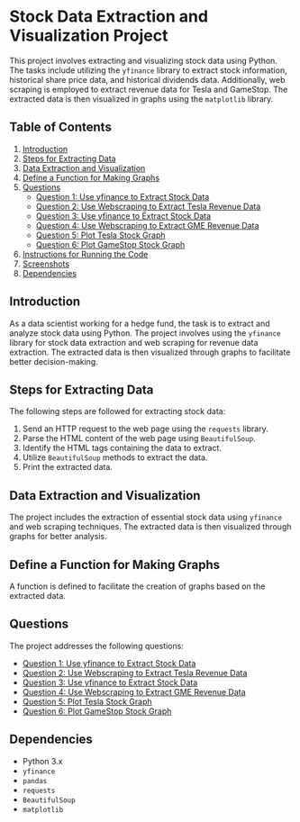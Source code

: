# Stock Data Extraction and Visualization Project

This project involves extracting and visualizing stock data using Python. The tasks include utilizing the `yfinance` library to extract stock information, historical share price data, and historical dividends data. Additionally, web scraping is employed to extract revenue data for Tesla and GameStop. The extracted data is then visualized in graphs using the `matplotlib` library.

## Table of Contents

1. [Introduction](#introduction)
2. [Steps for Extracting Data](#steps-for-extracting-data)
3. [Data Extraction and Visualization](#data-extraction-and-visualization)
4. [Define a Function for Making Graphs](#define-a-function-for-making-graphs)
5. [Questions](#questions)
   - [Question 1: Use yfinance to Extract Stock Data](#question-1-use-yfinance-to-extract-stock-data)
   - [Question 2: Use Webscraping to Extract Tesla Revenue Data](#question-2-use-webscraping-to-extract-tesla-revenue-data)
   - [Question 3: Use yfinance to Extract Stock Data](#question-3-use-yfinance-to-extract-stock-data)
   - [Question 4: Use Webscraping to Extract GME Revenue Data](#question-4-use-webscraping-to-extract-gme-revenue-data)
   - [Question 5: Plot Tesla Stock Graph](#question-5-plot-tesla-stock-graph)
   - [Question 6: Plot GameStop Stock Graph](#question-6-plot-gamestop-stock-graph)
6. [Instructions for Running the Code](#instructions-for-running-the-code)
7. [Screenshots](#screenshots)
8. [Dependencies](#dependencies)


## Introduction

As a data scientist working for a hedge fund, the task is to extract and analyze stock data using Python. The project involves using the `yfinance` library for stock data extraction and web scraping for revenue data extraction. The extracted data is then visualized through graphs to facilitate better decision-making.

## Steps for Extracting Data

The following steps are followed for extracting stock data:

1. Send an HTTP request to the web page using the `requests` library.
2. Parse the HTML content of the web page using `BeautifulSoup`.
3. Identify the HTML tags containing the data to extract.
4. Utilize `BeautifulSoup` methods to extract the data.
5. Print the extracted data.

## Data Extraction and Visualization

The project includes the extraction of essential stock data using `yfinance` and web scraping techniques. The extracted data is then visualized through graphs for better analysis.

## Define a Function for Making Graphs

A function is defined to facilitate the creation of graphs based on the extracted data.

## Questions

The project addresses the following questions:

- [Question 1: Use yfinance to Extract Stock Data](#question-1-use-yfinance-to-extract-stock-data)
- [Question 2: Use Webscraping to Extract Tesla Revenue Data](#question-2-use-webscraping-to-extract-tesla-revenue-data)
- [Question 3: Use yfinance to Extract Stock Data](#question-3-use-yfinance-to-extract-stock-data)
- [Question 4: Use Webscraping to Extract GME Revenue Data](#question-4-use-webscraping-to-extract-gme-revenue-data)
- [Question 5: Plot Tesla Stock Graph](#question-5-plot-tesla-stock-graph)
- [Question 6: Plot GameStop Stock Graph](#question-6-plot-gamestop-stock-graph)


## Dependencies

- Python 3.x
- `yfinance`
- `pandas`
- `requests`
- `BeautifulSoup`
- `matplotlib`
